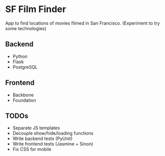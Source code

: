 SF Film Finder
==============
App to find locations of movies filmed in San Francisco. (Experiment to try some technologies)

Backend
-------
* Python
* Flask
* PostgreSQL

Frontend
--------
* Backbone
* Foundation

TODOs
-----
* Separate JS templates
* Decouple show/hide/loading functions
* Write backend tests (PyUnit)
* Write frontend tests (Jasmine + Sinon)
* Fix CSS for mobile
